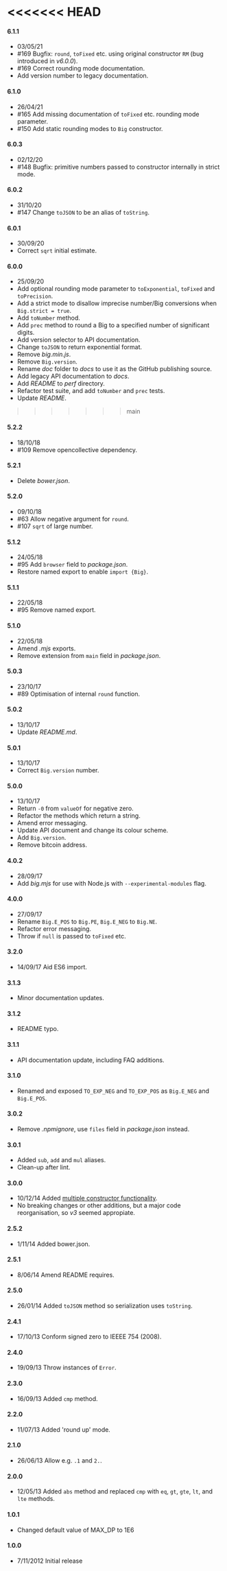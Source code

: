 <<<<<<< HEAD
=======
#### 6.1.1

* 03/05/21
* #169 Bugfix: `round`, `toFixed` etc. using original constructor `RM` (bug introduced in *v6.0.0*).
* #169 Correct rounding mode documentation.
* Add version number to legacy documentation.

#### 6.1.0

* 26/04/21
* #165 Add missing documentation of `toFixed` etc. rounding mode parameter.
* #150 Add static rounding modes to `Big` constructor.

#### 6.0.3

* 02/12/20
* #148 Bugfix: primitive numbers passed to constructor internally in strict mode.

#### 6.0.2

* 31/10/20
* #147 Change `toJSON` to be an alias of `toString`.

#### 6.0.1

* 30/09/20
* Correct `sqrt` initial estimate.

#### 6.0.0

* 25/09/20
* Add optional rounding mode parameter to `toExponential`, `toFixed` and `toPrecision`.
* Add a strict mode to disallow imprecise number/Big conversions when `Big.strict = true`.
* Add `toNumber` method.
* Add `prec` method to round a Big to a specified number of significant digits.
* Add version selector to API documentation.
* Change `toJSON` to return exponential format.
* Remove *big.min.js*.
* Remove `Big.version`.
* Rename *doc* folder to *docs* to use it as the GitHub publishing source.
* Add legacy API documentation to *docs*.
* Add *README* to *perf* directory.
* Refactor test suite, and add `toNumber` and `prec` tests.
* Update *README*.

>>>>>>> main
#### 5.2.2

* 18/10/18
* #109 Remove opencollective dependency.

#### 5.2.1

* Delete *bower.json*.

#### 5.2.0

* 09/10/18
* #63 Allow negative argument for `round`.
* #107 `sqrt` of large number.

#### 5.1.2

* 24/05/18
* #95 Add `browser` field to *package.json*.
* Restore named export to enable `import {Big}`.

#### 5.1.1

* 22/05/18
* #95 Remove named export.

#### 5.1.0

* 22/05/18
* Amend *.mjs* exports.
* Remove extension from `main` field in *package.json*.

#### 5.0.3

* 23/10/17
* #89 Optimisation of internal `round` function.

#### 5.0.2

* 13/10/17
* Update *README.md*.

#### 5.0.1

* 13/10/17
* Correct `Big.version` number.

#### 5.0.0

* 13/10/17
* Return `-0` from `valueOf` for negative zero.
* Refactor the methods which return a string.
* Amend error messaging.
* Update API document and change its colour scheme.
* Add `Big.version`.
* Remove bitcoin address.

#### 4.0.2

* 28/09/17
* Add *big.mjs* for use with Node.js with `--experimental-modules` flag.

#### 4.0.0

* 27/09/17
* Rename `Big.E_POS` to `Big.PE`, `Big.E_NEG` to `Big.NE`.
* Refactor error messaging.
* Throw if `null` is passed to `toFixed` etc.

#### 3.2.0

* 14/09/17 Aid ES6 import.

#### 3.1.3

* Minor documentation updates.

#### 3.1.2

* README typo.

#### 3.1.1

* API documentation update, including FAQ additions.

#### 3.1.0

* Renamed and exposed `TO_EXP_NEG` and `TO_EXP_POS` as `Big.E_NEG` and `Big.E_POS`.

#### 3.0.2

* Remove *.npmignore*, use `files` field in *package.json* instead.

#### 3.0.1

* Added `sub`, `add` and `mul` aliases.
* Clean-up after lint.

#### 3.0.0

* 10/12/14 Added [multiple constructor functionality](http://mikemcl.github.io/big.js/#faq).
* No breaking changes or other additions, but a major code reorganisation, so *v3* seemed appropiate.

#### 2.5.2

* 1/11/14 Added bower.json.

#### 2.5.1

* 8/06/14 Amend README requires.

#### 2.5.0

* 26/01/14 Added `toJSON` method so serialization uses `toString`.

#### 2.4.1

* 17/10/13 Conform signed zero to IEEEE 754 (2008).

#### 2.4.0

* 19/09/13 Throw instances of `Error`.

#### 2.3.0

* 16/09/13 Added `cmp` method.

#### 2.2.0

* 11/07/13 Added 'round up' mode.

#### 2.1.0

* 26/06/13 Allow e.g. `.1` and `2.`.

#### 2.0.0

* 12/05/13 Added `abs` method and replaced `cmp` with `eq`, `gt`, `gte`, `lt`, and `lte` methods.

#### 1.0.1

* Changed default value of MAX_DP to 1E6

#### 1.0.0

* 7/11/2012 Initial release

